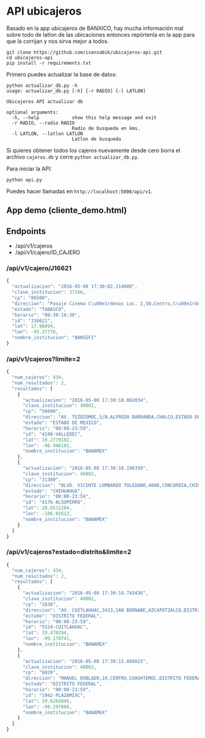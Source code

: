 API ubicajeros
===========

Basado en la app ubicajeros de BANXICO, hay mucha información mal sobre todo de latlon de las ubicaciones entonces repórtenla en la app para que la corrijan y nos sirva mejor a todos.

```
git clone https://github.com/ivansabik/ubicajeros-api.git
cd ubicajeros-api
pip install -r requirements.txt
```

Primero puedes actualizar la base de datos:

```
python actualizar_db.py -h
usage: actualizar_db.py [-h] [-r RADIO] [-l LATLON]

Ubicajeros API actualizar db

optional arguments:
  -h, --help            show this help message and exit
  -r RADIO, --radio RADIO
                        Radio de busqueda en kms.
  -l LATLON, --latlon LATLON
                        Latlon de busqueda
```

Si quieres obtener todos los cajeros nuevamente desde cero borra el archivo `cajeros.db` y corre `python actualizar_db.py`.

Para iniciar la API:

```
python api.py
```

Puedes hacer llamadas en `http://localhost:5000/api/v1`.

## App demo (cliente_demo.html)



## Endpoints

- /api/v1/cajeros
- /api/v1/cajero/ID_CAJERO

### /api/v1/cajero/J16621

```javascript
{
  "actualizacion": "2016-05-08 17:30:02.114600",
  "clave_institucion": 37166,
  "cp": "86500",
  "direccion": "Pasaje Cinema C\u00e1rdenas Loc. 2,SN,Centro,C\u00e1rdenas,Tabasco",
  "estado": "TABASCO",
  "horario": "08:30-16:30",
  "id": "J16621",
  "lat": 17.98894,
  "lon": -93.37776,
  "nombre_institucion": "BANSEFI"
}
```

### /api/v1/cajeros?limite=2

```javascript
{
  "num_cajeros": 434,
  "num_resultados": 2,
  "resultados": [
    {
      "actualizacion": "2016-05-08 17:30:18.002034",
      "clave_institucion": 40002,
      "cp": "56600",
      "direccion": "AV. TEZOZOMOC,S/N,ALFREDO BARRANDA,CHALCO,ESTADO DE MEXICO",
      "estado": "ESTADO DE MEXICO",
      "horario": "00:00-23:59",
      "id": "4190-VALLEDEC",
      "lat": 19.2779192,
      "lon": -98.946103,
      "nombre_institucion": "BANAMEX"
    },
    {
      "actualizacion": "2016-05-08 17:30:16.196350",
      "clave_institucion": 40002,
      "cp": "31380",
      "direccion": "BLVD. VICENTE LOMBARDO TOLEDANO,4800,CONCORDIA,CHIHUAHUA,CHIHUAHUA",
      "estado": "CHIHUAHUA",
      "horario": "00:00-23:59",
      "id": "4176-ALSUPERRO",
      "lat": 28.6511284,
      "lon": -106.02612,
      "nombre_institucion": "BANAMEX"
    }
  ]
}
```

### /api/v1/cajeros?estado=distrito&limite=2

```javascript
{
  "num_cajeros": 434,
  "num_resultados": 2,
  "resultados": [
    {
      "actualizacion": "2016-05-08 17:30:18.743436",
      "clave_institucion": 40002,
      "cp": "2830",
      "direccion": "AV. CUITLAHUAC,3423,SAN BERNABE,AZCAPOTZALCO,DISTRITO FEDERAL",
      "estado": "DISTRITO FEDERAL",
      "horario": "00:00-23:59",
      "id": "5524-CUITLAHUAC",
      "lat": 19.470294,
      "lon": -99.170741,
      "nombre_institucion": "BANAMEX"
    },
    {
      "actualizacion": "2016-05-08 17:30:15.066023",
      "clave_institucion": 40002,
      "cp": "6020",
      "direccion": "MANUEL DOBLADO,10,CENTRO,CUAUHTEMOC,DISTRITO FEDERAL",
      "estado": "DISTRITO FEDERAL",
      "horario": "00:00-23:59",
      "id": "1942-PLAZAMIXC",
      "lat": 19.6264846,
      "lon": -99.297088,
      "nombre_institucion": "BANAMEX"
    }
  ]
}
```
